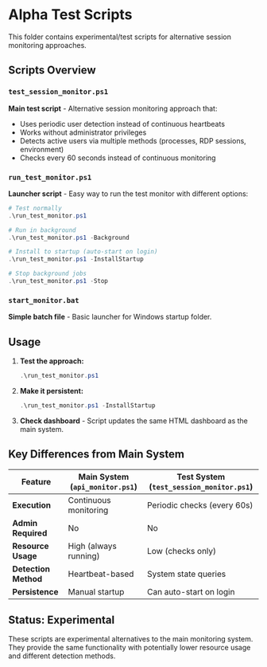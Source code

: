 # Alpha Test Scripts

This folder contains experimental/test scripts for alternative session monitoring approaches.

## Scripts Overview

### `test_session_monitor.ps1`
**Main test script** - Alternative session monitoring approach that:
- Uses periodic user detection instead of continuous heartbeats
- Works without administrator privileges
- Detects active users via multiple methods (processes, RDP sessions, environment)
- Checks every 60 seconds instead of continuous monitoring

### `run_test_monitor.ps1`
**Launcher script** - Easy way to run the test monitor with different options:
```powershell
# Test normally
.\run_test_monitor.ps1

# Run in background
.\run_test_monitor.ps1 -Background

# Install to startup (auto-start on login)
.\run_test_monitor.ps1 -InstallStartup

# Stop background jobs
.\run_test_monitor.ps1 -Stop
```

### `start_monitor.bat`
**Simple batch file** - Basic launcher for Windows startup folder.

## Usage

1. **Test the approach:**
   ```powershell
   .\run_test_monitor.ps1
   ```

2. **Make it persistent:**
   ```powershell
   .\run_test_monitor.ps1 -InstallStartup
   ```

3. **Check dashboard** - Script updates the same HTML dashboard as the main system.

## Key Differences from Main System

| Feature | Main System (`api_monitor.ps1`) | Test System (`test_session_monitor.ps1`) |
|---------|---------------------------------|-----------------------------------------|
| **Execution** | Continuous monitoring | Periodic checks (every 60s) |
| **Admin Required** | No | No |
| **Resource Usage** | High (always running) | Low (checks only) |
| **Detection Method** | Heartbeat-based | System state queries |
| **Persistence** | Manual startup | Can auto-start on login |

## Status: Experimental
These scripts are experimental alternatives to the main monitoring system. They provide the same functionality with potentially lower resource usage and different detection methods.
